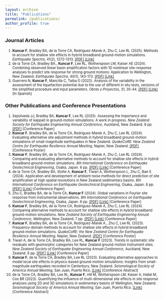 ```yaml
---
layout: archive
title: "Publications"
permalink: /publications/
author_profile: true
---
```

<style>
    li {font-size: 0.8em;}
</style>

### Journal Articles

1.	**Kuncar F**, Bradley BA, de la Torre CA, Rodriguez-Marek A, Zhu C, Lee RL (2025). Methods to account for shallow site effects in hybrid broadband ground-motion simulations.	*Earthquake Spectra*, 41(2), 1272–1313.	[[PDF]](https://felipe-kuncar.github.io/files/Journal/2025_Kuncar_Methods.pdf) [[Link]](https://doi.org/10.1177/87552930241301059)
2.	de la Torre CA, Bradley BA., **Kuncar F**, Lee RL, Wotherspoon LM, Kaiser AE (2024). Combining observed linear basin amplification factors with 1D nonlinear site-response analyses to predict site response for strong ground motions: Application to Wellington, New Zealand.	*Earthquake Spectra*, 40(1), 143-173. 	[[PDF]](https://felipe-kuncar.github.io/files/Journal/2024_delaTorre_Wellington.pdf) [[Link]](https://doi.org/10.1177/87552930231209726) 
3.	Guerrero N, **Kuncar F**, Mancilla C, Taiba O (2022). Analysis of the variability in the assessment of the liquefaction potential due to the use of different in situ tests, versions of the simplified procedure and input parameters.	*Obras y Proyectos*, 31, 35-44.	[[PDF]](https://felipe-kuncar.github.io/files/Journal/2022_Guerrero_Liquefaction.pdf) [[Link]](http://dx.doi.org/10.4067/s0718-28132022000100035) [In Spanish]

### Other Publications and Conference Presentations

1.	Sepúlveda JJ, Bradley BA, **Kuncar F**, Lee RL (2025). Assessing the importance and variability of kappa0 in ground-motion simulations: A work in progress.	*New Zealand Society for Earthquake Engineering Annual Conference*, Auckland, New Zealand. 8 pp.	[[PDF]](https://felipe-kuncar.github.io/files/Other_Publications/2025_Sepulveda_NZSEE.pdf) [Conference Paper]
2.	**Kuncar F**, Bradley BA, de la Torre CA, Rodriguez-Marek A, Zhu C, Lee RL (2024). Evaluating alternative site adjustment methods in hybrid broadband ground-motion simulations of small-magnitude earthquakes in New Zealand.	*QuakeCoRE: New Zealand Centre for Earthquake Resilience Annual Meeting*, Napier, New Zealand.	[[PDF]](https://felipe-kuncar.github.io/files/Other_Publications/2024_Kuncar_QCAM.pdf) [Conference Poster]
3.	**Kuncar F**, Bradley BA, de la Torre CA, Rodriguez-Marek A, Zhu C, Lee RL (2024). Comparing and evaluating alternative methods to account for shallow site effects in hybrid broadband ground-motion simulations. 	*8th International Conference on Earthquake Geotechnical Engineering*, Osaka, Japan. 6 pp.	[[PDF]](https://felipe-kuncar.github.io/files/Other_Publications/2024_Kuncar_ICEGE.pdf) [[Link]](https://doi.org/10.3208/jgssp.v10.OS-36-04) [Conference Paper]
4.	de la Torre CA, Bradley BA, Stolte A, **Kuncar F**, Tiwari A, Wotherspoon L, Zhu C, Bae S (2024). Application and development of ambient noise methods for direct prediction of site amplification at high spatial resolutions in New Zealand sedimentary basins.	*8th International Conference on Earthquake Geotechnical Engineering*, Osaka, Japan. 6 pp.	[[PDF]](https://felipe-kuncar.github.io/files/Other_Publications/2024_delaTorre_ICEGE.pdf) [[Link]](https://doi.org/10.3208/jgssp.v10.SS-3-03) [Conference Paper]
5.	Zhu C, Bradley BA, de la Torre CA, **Kuncar F** (2024). Global variations in Fourier site response from instrumental observations.	*8th International Conference on Earthquake Geotechnical Engineering*, Osaka, Japan. 6 pp.	[[PDF]](https://felipe-kuncar.github.io/files/Other_Publications/2024_Zhu_ICEGE.pdf) [[Link]](https://doi.org/10.3208/jgssp.v10.SS-3-03) [Conference Paper]
6.	**Kuncar F**, Bradley BA, de la Torre CA, Rodriguez-Marek A, Zhu C, Lee RL (2024). Comparing alternative methods to account for shallow site effects in hybrid broadband ground-motion simulations. 	*New Zealand Society of Earthquake Engineering Annual Conference*, Wellington, New Zealand. 7 pp.	[[PDF]](https://felipe-kuncar.github.io/files/Other_Publications/2024_Kuncar_NZSEE.pdf) [[Link]](https://repo.nzsee.org.nz/handle/nzsee/2730) [Conference Paper]
7.	**Kuncar F**, Bradley BA, de la Torre CA, Rodriguez-Marek A., Zhu C, Lee RL (2023). Frequency-domain methods to account for shallow site effects in hybrid broadband ground-motion simulations. 	*QuakeCoRE: the New Zealand Centre for Earthquake Resilience Annual Meeting*, Napier, New Zealand. 	[[PDF]](https://felipe-kuncar.github.io/files/Other_Publications/2023_Kuncar_QCAM.pdf) [Conference Poster]
8.	Tiwari A, de la Torre CA, Bradley BA, Lee RL, **Kuncar F** (2023). Trends in systematic site residuals with geomorphic categories for New Zealand ground-motion instrument sites.	*New Zealand Society of Earthquake Engineering Annual Conference*, Auckland, New Zealand. 6 pp.	[[PDF]](https://felipe-kuncar.github.io/files/Other_Publications/2023_Tiwari_NZSEE.pdf) [[Link]](https://repo.nzsee.org.nz/handle/nzsee/2561) [Conference Paper]
9.	**Kuncar F**, de la Torre CA, Bradley BA, Lee RL (2023). Evaluating alternative approaches to model local site effects in physics-based ground-motion simulations: Insights from small-magnitude earthquakes recorded in Canterbury, New Zealand. 	*Seismological Society of America Annual Meeting*, San Juan, Puerto Rico.	[[Link]](https://doi.org/10.1785/0220230054) [Conference Abstract]
10.	de la Torre CA, Bradley BA, Lee RL, **Kuncar F**, Hill M, Wotherspoon LM, Kaiser A, Hallal M, Cox BR (2023). Quantifying the influence of multi-dimensional site effects in site response analyses using 2D and 3D simulations in sedimentary basins of Wellington, New Zealand.	*Seismological Society of America Annual Meeting*, San Juan, Puerto Rico.	[[Link]](https://doi.org/10.1785/0220230054) [Conference Abstract]
